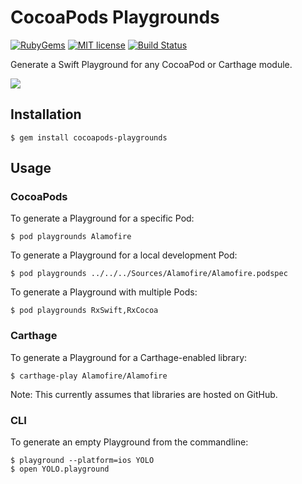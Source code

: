 # CocoaPods Playgrounds

[![RubyGems](https://img.shields.io/gem/v/cocoapods-playgrounds.svg?style=flat)](https://rubygems.org/gems/cocoapods-playgrounds)
[![MIT license](https://img.shields.io/github/license/asmallteapot/cocoapods-playgrounds.svg?style=flat)](https://github.com/asmallteapot/cocoapods-playgrounds/blob/master/LICENSE.txt)
[![Build Status](https://img.shields.io/travis/asmallteapot/cocoapods-playgrounds/master.svg?style=flat)](https://travis-ci.org/asmallteapot/cocoapods-playgrounds)

Generate a Swift Playground for any CocoaPod or Carthage module.

![](README_images/alamofire.png)

## Installation

    $ gem install cocoapods-playgrounds

## Usage

### CocoaPods

To generate a Playground for a specific Pod:

    $ pod playgrounds Alamofire

To generate a Playground for a local development Pod:

    $ pod playgrounds ../../../Sources/Alamofire/Alamofire.podspec

To generate a Playground with multiple Pods:

    $ pod playgrounds RxSwift,RxCocoa

### Carthage

To generate a Playground for a Carthage-enabled library:

    $ carthage-play Alamofire/Alamofire

Note: This currently assumes that libraries are hosted on GitHub.

### CLI

To generate an empty Playground from the commandline:

    $ playground --platform=ios YOLO
    $ open YOLO.playground
